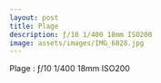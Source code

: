 ```yaml
---
layout: post
title: Plage
description: ƒ/10 1/400 18mm ISO200
image: assets/images/IMG_6828.jpg
---
```

Plage : ƒ/10 1/400 18mm ISO200

